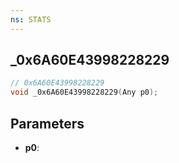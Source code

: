 ```yaml
---
ns: STATS
---
```

## _0x6A60E43998228229

```c
// 0x6A60E43998228229
void _0x6A60E43998228229(Any p0);
```


## Parameters
* **p0**: 

